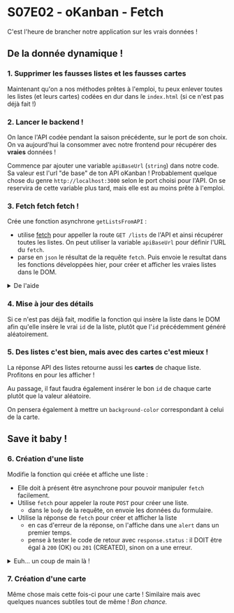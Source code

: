 # S07E02 - oKanban - Fetch

C'est l'heure de brancher notre application sur les vrais données !

## De la donnée dynamique !

### 1. Supprimer les fausses listes et les fausses cartes

Maintenant qu'on a nos méthodes prêtes à l'emploi, tu peux enlever toutes les listes (et leurs cartes) codées en dur dans le `index.html` (si ce n'est pas déjà fait !)

### 2. Lancer le backend !

On lance l'API codée pendant la saison précédente, sur le port de son choix. On va aujourd'hui la consommer avec notre frontend pour récupérer des **vraies** données !

Commence par ajouter une variable `apiBaseUrl` (`string`) dans notre code. Sa valeur est l'url "de base" de ton API oKanban ! Probablement quelque chose du genre `http://localhost:3000` selon le port choisi pour l'API. On se reservira de cette variable plus tard, mais elle est au moins prête à l'emploi.

### 3. Fetch fetch fetch ! 

Crée une fonction asynchrone `getListsFromAPI` :
- utilise [fetch](https://developer.mozilla.org/fr/docs/Web/API/Fetch_API/Using_Fetch) pour appeller la route `GET /lists` de l'API et ainsi récupérer toutes les listes. On peut utiliser la variable `apiBaseUrl` pour définir l'URL du `fetch`.
- parse en `json` le résultat de la requête `fetch`. Puis envoie le resultat dans les fonctions développées hier, pour créer et afficher les vraies listes dans le DOM. 

<details>
<summary>De l'aide</summary>

Il faut `await` la réponse de fetch, mais il faut aussi `await response.json()` pour récupérer les données!  
</details>

### 4. Mise à jour des détails

Si ce n'est pas déjà fait, modifie la fonction qui insère la liste dans le DOM afin qu'elle insère le vrai `id` de la liste, plutôt que l'`id` précédemment généré aléatoirement.

### 5. Des listes c'est bien, mais avec des cartes c'est mieux !

La réponse API des listes retourne aussi les **cartes** de chaque liste. Profitons en pour les afficher !

Au passage, il faut faudra également insérer le bon `id` de chaque carte plutôt que la valeur aléatoire. 

On pensera également à mettre un `background-color` correspondant à celui de la carte.

## Save it baby !

### 6. Création d'une liste

Modifie la fonction qui créée et affiche une liste :
- Elle doit à présent être asynchrone pour pouvoir manipuler `fetch` facilement.
- Utilise `fetch` pour appeler la route `POST` pour créer une liste. 
  - dans le `body` de la requête, on envoie les données du formulaire. 
- Utilise la réponse de `fetch` pour créer et afficher la liste
  - en cas d'erreur de la réponse, on l'affiche dans une `alert` dans un premier temps. 
  - pense à tester le code de retour avec `response.status` : il DOIT être égal à `200` (OK) ou `201` (CREATED), sinon on a une erreur. 

<details><summary>
Euh... un coup de main là !
</summary>

On pense à bien observer les données qui transitent entre le front et le back !

### Mais pourquoi j'ai pas de données ?!

Tu as beau envoyer des données, rien n'apparrait dans le `body` côté back ?

C'est probablement dû au format dans lequel tu envoies les données ! Il y a plusieurs formats possibles :

<details><summary>
Format "multipart/form-data"
</summary>

```js
const form = event.currentTarget; // Le formulaire
const data = new FormData(form); // La donnée au format `multipart/form-data`;
const httpResponse = await fetch("URL", {
  method: "POST"
  body: data
});
```

Dans ce cas, le format `multipart/form-data` n'est pas géré nativement par Express ! 

Il faut donc rajouter un middleware côté API, un certain [`multer`](https://github.com/expressjs/multer) :

```js
const multer = require('multer');

// on utlise .none() pour dire qu'on attend pas de fichier, uniquement des inputs "classiques" !
app.use(multer().none());
```

</details>

<details><summary>
Format "application/json"
</summary>

```js
const form = event.currentTarget; // Le formulaire
const data = Object.fromEntries(new FormData(form)); // Un objet JavaScript
const httpResponse = await fetch("URL", {
  method: "POST"
  body: JSON.stringify(data), // Il est nécessaire de stringifier les objets JS pour les envoyer au backend
  headers: { "Content-Type": "application/json" } // On précise le format de notre stringified body
});
```

Dans ce cas là, côté backend, il nous faut un body parser de type `json` : 

```js
app.use(express.json());
```

</details>

</details>


### 7. Création d'une carte 

Même chose mais cette fois-ci pour une carte ! Similaire mais avec quelques nuances subtiles tout de même ! _Bon chance._ 

